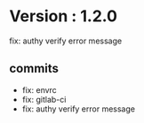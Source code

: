 # Version : 1.2.0

fix: authy verify error message

## commits

* fix: envrc
* fix: gitlab-ci
* fix: authy verify error message
